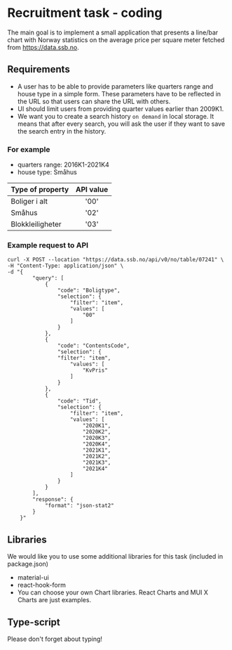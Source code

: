 # Recruitment task - coding

The main goal is to implement a small application that presents a line/bar chart with Norway statistics on the average
price per square meter fetched from https://data.ssb.no.


## Requirements

- A user has to be able to provide parameters like quarters range and house type in a simple form. These parameters have to be reflected in
the URL so that users can share the URL with others. 
- UI should limit users from providing quarter values earlier than 2009K1.
- We want you to create a search history `on demand` in local storage. It means that after every search, you will ask the user if they want to save the search entry in the history.


### For example

- quarters range: 2016K1-2021K4
- house type: Småhus

| Type of property | API value |
|:-----------------|:---------:|
| Boliger i alt    |   '00'    |
| Småhus           |   '02'    |
| Blokkleiligheter |   '03'    |

### Example request to API

```
curl -X POST --location "https://data.ssb.no/api/v0/no/table/07241" \
-H "Content-Type: application/json" \
-d "{
        "query": [
            {
                "code": "Boligtype",
                "selection": {
                    "filter": "item",
                    "values": [
                        "00"
                    ]
                }
            },
            {
                "code": "ContentsCode",
                "selection": {
                "filter": "item",
                    "values": [
                        "KvPris"
                    ]
                }
            },
            {
                "code": "Tid",
                "selection": {
                    "filter": "item",
                    "values": [
                        "2020K1",
                        "2020K2",
                        "2020K3",
                        "2020K4",
                        "2021K1",
                        "2021K2",
                        "2021K3",
                        "2021K4"
                    ]
                }
            }
        ],
        "response": {
            "format": "json-stat2"
        }
    }"

```

## Libraries
We would like you to use some additional libraries for this task (included in package.json)
- material-ui
- react-hook-form
- You can choose your own Chart libraries. React Charts and MUI X Charts are just examples.

## Type-script
Please don't forget about typing!
